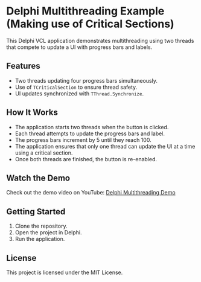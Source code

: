 # Delphi Multithreading Example (Making use of Critical Sections)

This Delphi VCL application demonstrates multithreading using two threads that compete to update a UI with progress bars and labels.

## Features
- Two threads updating four progress bars simultaneously.
- Use of `TCriticalSection` to ensure thread safety.
- UI updates synchronized with `TThread.Synchronize`.

## How It Works
- The application starts two threads when the button is clicked.
- Each thread attempts to update the progress bars and label.
- The progress bars increment by 5 until they reach 100.
- The application ensures that only one thread can update the UI at a time using a critical section.
- Once both threads are finished, the button is re-enabled.

## Watch the Demo
Check out the demo video on YouTube: [Delphi Multithreading Demo](https://youtu.be/k5rdp5FfzII)

## Getting Started
1. Clone the repository.
2. Open the project in Delphi.
3. Run the application.

## License
This project is licensed under the MIT License.
